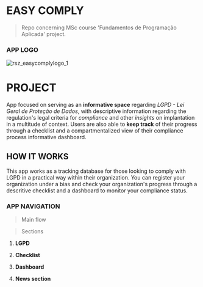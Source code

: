 # EASY COMPLY

> Repo concerning MSc course 'Fundamentos de Programação Aplicada' project. 

### APP LOGO

![rsz_easycomplylogo_1](https://user-images.githubusercontent.com/14913386/114319238-0d86e800-9ae7-11eb-8a21-13dc59ecf470.png)


# PROJECT

App focused on serving as an **informative space** regarding _LGPD - Lei Geral de Proteção de Dados_, with descriptive information regarding the regulation's legal criteria for _compliance_ and other _insights_ on implantation in a multitude of context. Users are also able to **keep track** of their progress through a checklist and a compartmentalized view of their compliance process informative dashboard.

## HOW IT WORKS

This app works as a tracking database for those looking to comply with LGPD in a practical way within their organization. You can register your organization under a bias and check your organization's progress through a descritive checklist and a dashboard to monitor your compliance status. 

### APP NAVIGATION

> Main flow

> Sections

1. **LGPD**

2. **Checklist**

3. **Dashboard**

4. **News section**

